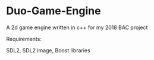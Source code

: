 # Duo-Game-Engine
A 2d game engine written in c++ for my 2018 BAC project

Requirements:

SDL2, SDL2 image, Boost libraries
